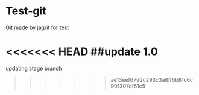 # Test-git
Git made by jagrit for test

<<<<<<< HEAD
##update 1.0
=======

updating stage branch
>>>>>>> ae13eef6792c293c3a8ff6b81c6c901307df51c5
